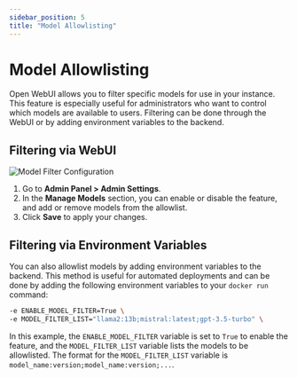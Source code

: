 ```yaml
---
sidebar_position: 5
title: "Model Allowlisting"
---
```


# Model Allowlisting

Open WebUI allows you to filter specific models for use in your instance. This feature is especially useful for administrators who want to control which models are available to users. Filtering can be done through the WebUI or by adding environment variables to the backend.

## Filtering via WebUI

![Model Filter Configuration](/img/tutorial_model_filter.png)

1. Go to **Admin Panel > Admin Settings**.
2. In the **Manage Models** section, you can enable or disable the feature, and add or remove models from the allowlist.
3. Click **Save** to apply your changes.

## Filtering via Environment Variables

You can also allowlist models by adding environment variables to the backend. This method is useful for automated deployments and can be done by adding the following environment variables to your `docker run` command:

```bash
-e ENABLE_MODEL_FILTER=True \
-e MODEL_FILTER_LIST="llama2:13b;mistral:latest;gpt-3.5-turbo" \
```

In this example, the `ENABLE_MODEL_FILTER` variable is set to `True` to enable the feature, and the `MODEL_FILTER_LIST` variable lists the models to be allowlisted. The format for the `MODEL_FILTER_LIST` variable is `model_name:version;model_name:version;...`.
